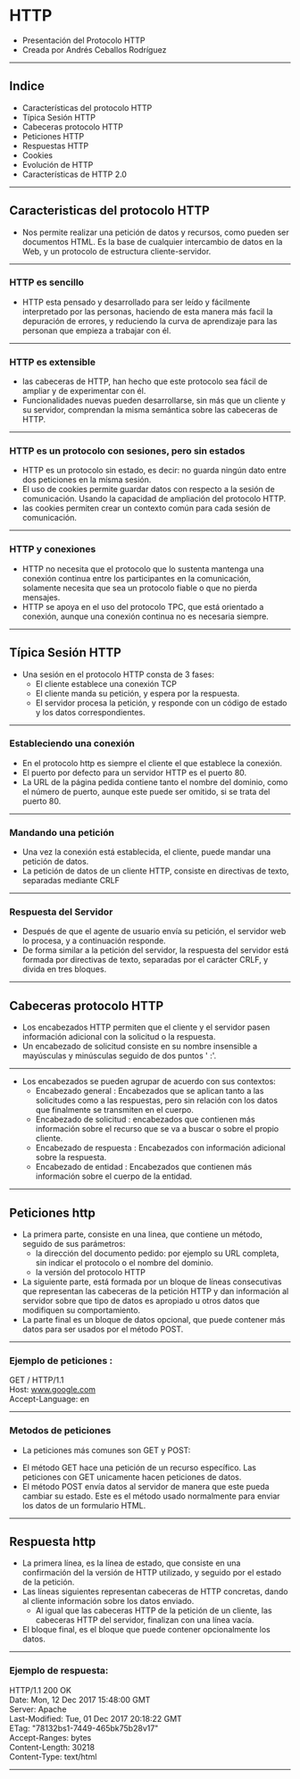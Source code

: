 # HTTP

- Presentación del Protocolo HTTP
- Creada por Andrés Ceballos Rodríguez

---

## Indice

- Características del protocolo HTTP
- Típica Sesión HTTP
- Cabeceras protocolo HTTP
- Peticiones HTTP
- Respuestas HTTP
- Cookies
- Evolución de HTTP
- Características de HTTP 2.0

---

## Caracteristicas del protocolo HTTP
- Nos permite realizar una petición de datos y recursos, como pueden ser documentos HTML. Es la base de cualquier intercambio de datos en la Web, y un protocolo de estructura cliente-servidor.

---

### HTTP es sencillo
- HTTP esta pensado y desarrollado para ser leído y fácilmente interpretado por las personas, haciendo de esta manera más facil la depuración de errores, y reduciendo la curva de aprendizaje para las personan que empieza a trabajar con él.

---

### HTTP es extensible
- las cabeceras de HTTP, han hecho que este protocolo sea fácil de ampliar y de experimentar con él.
- Funcionalidades nuevas pueden desarrollarse, sin más que un cliente y su servidor, comprendan la misma semántica sobre las cabeceras de HTTP.

---

### HTTP es un protocolo con sesiones, pero sin estados
- HTTP es un protocolo sin estado, es decir: no guarda ningún dato entre dos peticiones en la mísma sesión.
- El uso de cookies permite guardar datos con respecto a la sesión de comunicación. Usando la capacidad de ampliación del protocolo HTTP.
- las cookies permiten crear un contexto común para cada sesión de comunicación.

---

### HTTP y conexiones

- HTTP no necesita que el protocolo que lo sustenta mantenga una conexión continua entre los participantes en la comunicación, solamente necesita que sea un protocolo fiable o que no pierda mensajes.
- HTTP se apoya en el uso del protocolo TPC, que está orientado a conexión, aunque una conexión continua no es necesaria siempre.

---

## Típica Sesión HTTP
- Una sesión en el protocolo HTTP consta de 3 fases:
  *  El cliente establece una conexión TCP
  * El cliente manda su petición, y espera por la respuesta.
  * El servidor procesa la petición, y responde con un código de estado y los datos correspondientes.

---
### Estableciendo una conexión

- En el protocolo http es siempre el cliente el que establece la conexión.
- El puerto por defecto para un servidor HTTP es el puerto 80.
- La URL de la página pedida contiene tanto el nombre del dominio, como el número de puerto, aunque este puede ser omitido, si se trata del puerto 80.

---

### Mandando una petición

- Una vez la conexión está establecida, el cliente, puede mandar una petición de datos.
- La  petición de datos de un cliente HTTP, consiste en directivas de texto, separadas mediante CRLF

---

### Respuesta del Servidor

- Después de que el agente de usuario envía su petición, el servidor web lo procesa, y a continuación responde.
- De forma similar a la petición del servidor, la respuesta del servidor está formada por directivas de texto, separadas por el carácter CRLF, y divida en tres bloques.

---

## Cabeceras protocolo HTTP

- Los encabezados HTTP permiten que el cliente y el servidor pasen información adicional con la solicitud o la respuesta.
- Un encabezado de solicitud consiste en su nombre insensible a mayúsculas y minúsculas seguido de dos puntos ' :'.

---

- Los encabezados se pueden agrupar de acuerdo con sus contextos:
  * Encabezado general : Encabezados que se aplican tanto a las solicitudes como a las respuestas, pero sin relación con los datos que finalmente se transmiten en el cuerpo.
  * Encabezado de solicitud : encabezados que contienen más información sobre el recurso que se va a buscar o sobre el propio cliente.
  * Encabezado de respuesta : Encabezados con información adicional sobre la respuesta.
  * Encabezado de entidad : Encabezados que contienen más información sobre el cuerpo de la entidad.

---

## Peticiones http

- La primera parte, consiste en una linea, que contiene un método, seguido de sus parámetros:
  * la dirección del documento pedido: por ejemplo su URL completa, sin indicar el protocolo o el nombre del dominio.
  * la versión del protocolo HTTP
- La siguiente parte, está formada por un bloque de líneas consecutivas que representan las cabeceras de la petición HTTP y dan información al servidor sobre que tipo de datos es apropiado u otros datos que modifiquen su comportamiento.
- La parte final es un bloque de datos opcional, que puede contener más datos para ser usados por el método POST.

---

### Ejemplo de peticiones :

GET / HTTP/1.1 <br>
Host: www.google.com <br>
Accept-Language: en <br>

---

### Metodos de peticiones

- La peticiones más comunes son  GET y POST:
 * El método GET hace una petición de un recurso específico. Las peticiones con GET unicamente hacen peticiones de datos.
 * El método POST envía datos al servidor de manera que este pueda cambiar su estado. Este es el método usado normalmente para enviar los datos de un  formulario HTML.

---

## Respuesta http

- La primera línea, es la línea de estado, que consiste en una confirmación del la versión de HTTP utilizado, y seguido por el estado de la petición.
- Las líneas siguientes representan cabeceras de HTTP concretas, dando al cliente información sobre los datos enviado.
  * Al igual que las cabeceras HTTP de la petición de un cliente, las cabeceras HTTP del servidor, finalizan con una línea vacía.
- El bloque final, es el bloque que puede contener opcionalmente los datos.

---

### Ejemplo de respuesta:

HTTP/1.1 200 OK <br>
Date: Mon, 12 Dec 2017 15:48:00 GMT <br>
Server: Apache <br>
Last-Modified: Tue, 01 Dec 2017 20:18:22 GMT <br>
ETag: "78132bs1-7449-465bk75b28v17" <br>
Accept-Ranges: bytes <br>
Content-Length: 30218 <br>
Content-Type: text/html <br>
<!DOCTYPE html... <br>

---
